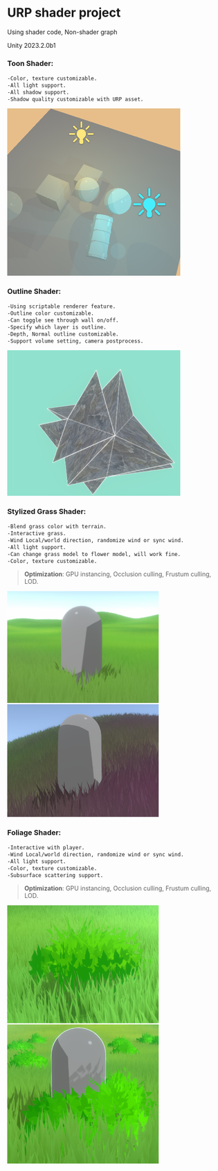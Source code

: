 # URP shader project
Using shader code, Non-shader graph

Unity 2023.2.0b1



### Toon Shader:
    -Color, texture customizable.
    -All light support.
    -All shadow support.
    -Shadow quality customizable with URP asset.
<img src="/ShowCase/Toon.png" alt="drawing" width="400"/>


### Outline Shader:
    -Using scriptable renderer feature.
    -Outline color customizable.
    -Can toggle see through wall on/off.
    -Specify which layer is outline.
    -Depth, Normal outline customizable.
    -Support volume setting, camera postprocess.
<img src="/ShowCase/Outline.png" alt="drawing" width="400"/>


### Stylized Grass Shader:
    -Blend grass color with terrain.
    -Interactive grass.
    -Wind Local/world direction, randomize wind or sync wind.
    -All light support.
    -Can change grass model to flower model, will work fine.
    -Color, texture customizable.
   >**Optimization**: GPU instancing, Occlusion culling, Frustum culling, LOD.

<img src="/ShowCase/Grass1.png" alt="drawing" width="350"/> <img src="/ShowCase/Grass2.png" alt="drawing" width="350"/>

### Foliage Shader:
    -Interactive with player.
    -Wind Local/world direction, randomize wind or sync wind.
    -All light support.
    -Color, texture customizable.
    -Subsurface scattering support.
   >**Optimization**: GPU instancing, Occlusion culling, Frustum culling, LOD.

<img src="/ShowCase/Foliage1.png" alt="drawing" width="350"/> <img src="/ShowCase/Foliage2.png" alt="drawing" width="350"/>
